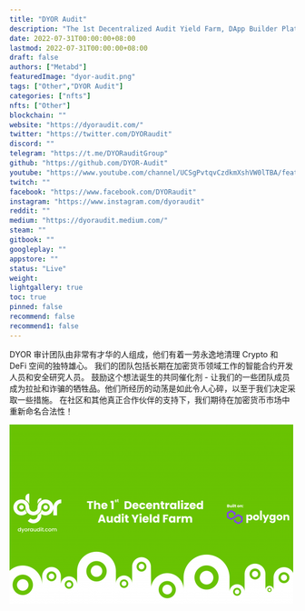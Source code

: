 ```yaml
---
title: "DYOR Audit"
description: "The 1st Decentralized Audit Yield Farm, DApp Builder Platform & Multi-Chain LaunchPad."
date: 2022-07-31T00:00:00+08:00
lastmod: 2022-07-31T00:00:00+08:00
draft: false
authors: ["Metabd"]
featuredImage: "dyor-audit.png"
tags: ["Other","DYOR Audit"]
categories: ["nfts"]
nfts: ["Other"]
blockchain: ""
website: "https://dyoraudit.com/"
twitter: "https://twitter.com/DYORaudit"
discord: ""
telegram: "https://t.me/DYORauditGroup"
github: "https://github.com/DYOR-Audit"
youtube: "https://www.youtube.com/channel/UCSgPvtqvCzdkmXshVW0lTBA/featured"
twitch: ""
facebook: "https://www.facebook.com/DYORaudit"
instagram: "https://www.instagram.com/dyoraudit"
reddit: ""
medium: "https://dyoraudit.medium.com/"
steam: ""
gitbook: ""
googleplay: ""
appstore: ""
status: "Live"
weight: 
lightgallery: true
toc: true
pinned: false
recommend: false
recommend1: false
---
```

DYOR 审计团队由非常有才华的人组成，他们有着一劳永逸地清理 Crypto 和 DeFi 空间的独特雄心。
我们的团队包括长期在加密货币领域工作的智能合约开发人员和安全研究人员。
鼓励这个想法诞生的共同催化剂 - 让我们的一些团队成员成为拉扯和诈骗的牺牲品。他们所经历的动荡是如此令人心碎，以至于我们决定采取一些措施。
在社区和其他真正合作伙伴的支持下，我们期待在加密货币市场中重新命名合法性！

![dyoraudit-dapp-defi-matic-image1-500x315_b7420201c5883723ac4a52d4f6a34f91](dyoraudit-dapp-defi-matic-image1-500x315_b7420201c5883723ac4a52d4f6a34f91.png)